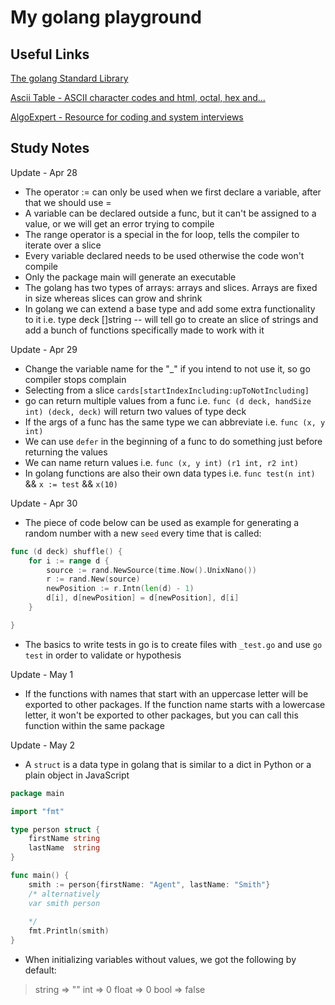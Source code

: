 # My golang playground

## Useful Links

[The golang Standard Library](golang.org/pkg)

[Ascii Table - ASCII character codes and html, octal, hex and...](https://www.asciitable.com/)

[AlgoExpert - Resource for coding and system interviews](https://www.algoexpert.io/)

## Study Notes

Update - Apr 28

- The operator := can only be used when we first declare a variable, after that we should use =
- A variable can be declared outside a func, but it can't be assigned to a value, or we will get an error trying to compile
- The range operator is a special in the for loop, tells the compiler to iterate over a slice
- Every variable declared needs to be used otherwise the code won't compile
- Only the package main will generate an executable
- The golang has two types of arrays: arrays and slices. Arrays are fixed in size whereas slices can grow and shrink
- In golang we can extend a base type and add some extra functionality to it i.e. type deck []string -- will tell go to create an slice of strings and add a bunch of functions specifically made to work with it

Update - Apr 29

- Change the variable name for the "_" if you intend to not use it, so go compiler stops complain
- Selecting from a slice `cards[startIndexIncluding:upToNotIncluding]`
- go can return multiple values from a func i.e. `func (d deck, handSize int) (deck, deck)` will return two values of type deck 
- If the args of a func has the same type we can abbreviate i.e. `func (x, y int)`
- We can use `defer` in the beginning of a func to do something just before returning the values
- We can name return values i.e. `func (x, y int) (r1 int, r2 int)`
- In golang functions are also their own data types i.e. `func test(n int)` && `x := test` && `x(10)`

Update - Apr 30

- The piece of code below can be used as example for generating a random number with a new `seed` every time that is called:
```go
func (d deck) shuffle() {
	for i := range d {
		source := rand.NewSource(time.Now().UnixNano())
		r := rand.New(source)
		newPosition := r.Intn(len(d) - 1)
		d[i], d[newPosition] = d[newPosition], d[i]
	}

}
```

- The basics to write tests in go is to create files with `_test.go` and use `go test` in order to validate or hypothesis

Update - May 1

- If the functions with names that start with an uppercase letter will be exported to other packages. If the function name starts with a lowercase letter, it won't be exported to other packages, but you can call this function within the same package

Update - May 2

- A `struct` is a data type in golang that is similar to a dict in Python or a plain object in JavaScript
```go
package main

import "fmt"

type person struct {
	firstName string
	lastName  string
}

func main() {
	smith := person{firstName: "Agent", lastName: "Smith"}
	/* alternatively
	var smith person
	
	*/
	fmt.Println(smith)
}
```
- When initializing variables without values, we got the following by default:
> string => ""
> int => 0
> float => 0
> bool => false
